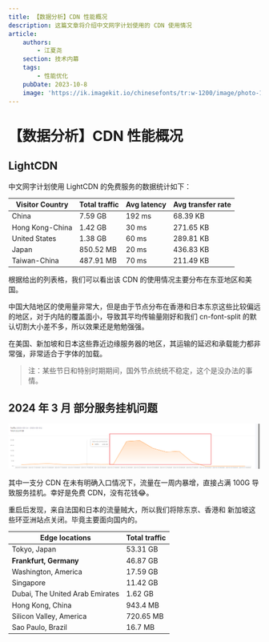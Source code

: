 ```yaml
---
title: 【数据分析】CDN 性能概况
description: 这篇文章将介绍中文网字计划使用的 CDN 使用情况
article:
    authors:
        - 江夏尧
    section: 技术内幕
    tags:
        - 性能优化
    pubDate: 2023-10-8
    image: 'https://ik.imagekit.io/chinesefonts/tr:w-1200/image/photo-1508804185872-d7badad00f7d.jfif'
---
```


# 【数据分析】CDN 性能概况

## LightCDN

中文网字计划使用 LightCDN 的免费服务的数据统计如下：

| Visitor Country | Total traffic | Avg latency | Avg transfer rate |
| --------------- | ------------- | ----------- | ----------------- |
| China           | 7.59 GB       | 192 ms      | 68.39 KB          |
| Hong Kong-China | 1.42 GB       | 30 ms       | 271.65 KB         |
| United States   | 1.38 GB       | 60 ms       | 289.81 KB         |
| Japan           | 850.52 MB     | 20 ms       | 436.83 KB         |
| Taiwan-China    | 487.91 MB     | 70 ms       | 211.49 KB         |

根据给出的列表格，我们可以看出该 CDN 的使用情况主要分布在东亚地区和美国。

中国大陆地区的使用量非常大，但是由于节点分布在香港和日本东京这些比较偏远的地区，对于内陆的覆盖面小，导致其平均传输量刚好和我们 cn-font-split 的默认切割大小差不多，所以效果还是勉勉强强。

在美国、新加坡和日本这些靠近边缘服务器的地区，其运输的延迟和承载能力都非常强，非常适合于字体的加载。

> 注：某些节日和特别时期期间，国外节点统统不稳定，这个是没办法的事情。

## 2024 年 3 月 部分服务挂机问题

![Alt text](../../../assets/202403_CDN.png)

其中一支分 CDN 在未有明确入口情况下，流量在一周内暴增，直接占满 100G 导致服务挂机。幸好是免费 CDN，没有花钱😂。

重启后发现，来自法国和日本的流量贼大，所以我们将除东京、香港和 新加坡这些环亚洲站点关闭。毕竟主要面向国内的。

| Edge locations                   | Total traffic |
|---------------------------------|---------------|
| Tokyo, Japan                    | 53.31 GB      |
| **Frankfurt, Germany**          | 46.87 GB      |
| Washington, America             | 17.59 GB      |
| Singapore                       | 11.42 GB      |
| Dubai, The United Arab Emirates | 1.62 GB       |
| Hong Kong, China                | 943.4 MB      |
| Silicon Valley, America         | 720.65 MB     |
| Sao Paulo, Brazil               | 16.7 MB       |
